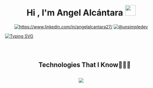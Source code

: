 <h1 align="center"><b>Hi , I'm Angel Alcántara </b><img src="https://media.giphy.com/media/hvRJCLFzcasrR4ia7z/giphy.gif" width="35"></h1>

<p align="center">
<a href="https://www.linkedin.com/in/angelalcantara27/" target="blank"><img align="center" src="https://img.shields.io/badge/LinkedIn-0077B5?style=for-the-badge&logo=linkedin&logoColor=white" alt="https://www.linkedin.com/in/angelalcantara27/"/></a>
<a href = "mailto:0245361@up.edu.mx" target="blank"><img align="center" src="https://img.shields.io/badge/Gmail-D14836?style=for-the-badge&logo=gmail&logoColor=white" alt="@unsimpledev"  /></a>
  </p>

<a href="https://git.io/typing-svg"><img src="https://readme-typing-svg.demolab.com?font=Fira+Code&pause=700&width=435&lines=Hi%2C+I+am+Angel+Alc%C3%A1ntara.;I+am+currently+pursuing+a+Bachelor's+;Degree+in+Artificial+Intelligence.;Nice+to+meet+you+%3A)" alt="Typing SVG" /></a>

<br>


<!--h1 without bottom border-->
<div id="user-content-toc">
  <ul align="center">
    <summary><h2 style="display: inline-block">Technologies That I Know👨🏻‍💻</h2></summary>
  </ul>
</div>
<!--tech stack icons-->
<p align="center">
  <a href="https://skillicons.dev">
    <img src="https://skillicons.dev/icons?i=git,anaconda,cpp,css,discord,prisma,figma,github,html,java,js,linux,mysql,nodejs,py,react,angular,blender,c,cs,eclipse,gmail,ai,instagram,jquery,linkedin,linux,mysql,php,pytorch,stackoverflow,ubuntu,visualstudio,windows,vscode&perline=14" />
  </a>
</p>




